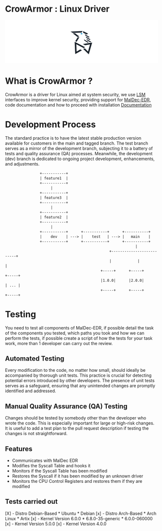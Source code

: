 # CrowArmor : Linux Driver

![CrowArmor](assets/crowarmor.png)

# What is CrowArmor ?

CrowArmor is a driver for Linux aimed at system security, we use [LSM](https://en.wikipedia.org/wiki/Linux_Security_Modules) interfaces to improve kernel security, providing support for [MalDec-EDR](https://github.com/maldeclabs/MalDec-EDR), code documentation and how to proceed with installation [Documentation](documentation)

# Development Process

The standard practice is to have the latest stable production version available for customers in the main and tagged branch. The test branch serves as a mirror of the development branch, subjecting it to a battery of tests and quality assurance (QA) processes. Meanwhile, the development (dev) branch is dedicated to ongoing project development, enhancements, and adjustments.

```
                +-----------+
                | feature1  |
                +-----------+
                     |
                +-----------+
                | feature3  |
                +-----------+
                     |
                +-----------+
                | feature2  |
                +-----------+
                     |
                +-----------+      +-----------+      +-----------+
                |    dev    | ---> |    test   | ---> |   main    |
                +-----------+      +-----------+      +-----------+
                                                            |
                                                +--------------------------+
                                                |            |             |
                                            +-----+      +-----+       +-----+
                                            |1.0.0|      |2.0.0|       | ... |
                                            +-----+      +-----+       +-----+
```
# Testing

You need to test all components of MalDec-EDR, if possible detail the task of the components you tested, which paths you took and how we can perform the tests, if possible create a script of how the tests for your task work, more than 1 developer can carry out the review.

## Automated Testing

Every modification to the code, no matter how small, should ideally be accompanied by thorough unit tests. This practice is crucial for detecting potential errors introduced by other developers. The presence of unit tests serves as a safeguard, ensuring that any unintended changes are promptly identified and addressed.

## Manual Quality Assurance (QA) Testing

Changes should be tested by somebody other than the developer who wrote the code. This is especially important for large or high-risk changes. It is useful to add a test plan to the pull request description if testing the changes is not straightforward.

## Features

- Communicates with MalDec EDR
- Modifies the Syscall Table and hooks it
- Monitors if the Syscall Table has been modified
- Restores the Syscall if it has been modified by an unknown driver
- Monitors the CPU Control Registers and restores them if they are modified

## Tests carried out

[X] - Distro Debian-Based
    * Ubuntu
    * Debian
[x] - Distro Arch-Based
    * Arch Linux
    * Artix
[x] - Kernel Version 6.0.0
    * 6.8.0-35-generic
    * 6.0.0-060000
[x] - Kernel Version 5.0.0
[x] - Kernel Version 4.0.0